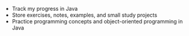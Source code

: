- Track my progress in Java
- Store exercises, notes, examples, and small study projects
- Practice programming concepts and object-oriented programming in Java

